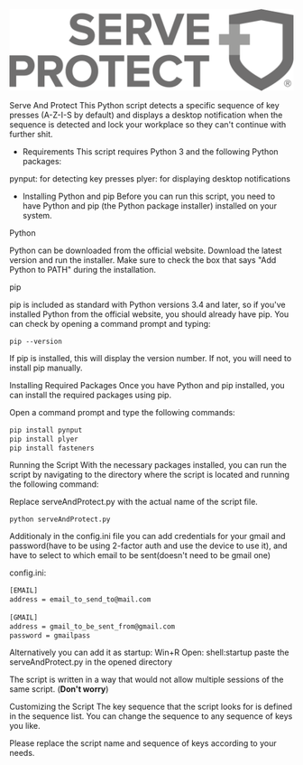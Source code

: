 ![alt text](https://github.com/vasil-lyubenov/serve_and_protect/blob/main/logo.png?raw=true)

Serve And Protect
This Python script detects a specific sequence of key presses (A-Z-I-S by default) and displays a desktop notification when the sequence is detected and lock your workplace so they can't continue with further shit.

- Requirements
This script requires Python 3 and the following Python packages:

pynput: for detecting key presses
plyer: for displaying desktop notifications

- Installing Python and pip
Before you can run this script, you need to have Python and pip (the Python package installer) installed on your system.

Python

Python can be downloaded from the official website. Download the latest version and run the installer. Make sure to check the box that says "Add Python to PATH" during the installation.

pip

pip is included as standard with Python versions 3.4 and later, so if you've installed Python from the official website, you should already have pip. You can check by opening a command prompt and typing:

```
pip --version
```

If pip is installed, this will display the version number. If not, you will need to install pip manually.

Installing Required Packages
Once you have Python and pip installed, you can install the required packages using pip.

Open a command prompt and type the following commands:

```
pip install pynput
pip install plyer
pip install fasteners
```

Running the Script
With the necessary packages installed, you can run the script by navigating to the directory where the script is located and running the following command:

Replace serveAndProtect.py with the actual name of the script file.
```
python serveAndProtect.py
```

Additionaly in the config.ini file you can add credentials for your gmail and password(have to be using 2-factor auth and use the device to use it), and have to select to which email to be sent(doesn't need to be gmail one)

config.ini:

```
[EMAIL]
address = email_to_send_to@mail.com

[GMAIL]
address = gmail_to_be_sent_from@gmail.com
password = gmailpass
```

Alternatively you can add it as startup:
Win+R
Open: shell:startup
paste the serveAndProtect.py in the opened directory

The script is written in a way that would not allow multiple sessions of the same script. (**Don't worry**)

Customizing the Script
The key sequence that the script looks for is defined in the sequence list. You can change the sequence to any sequence of keys you like.

Please replace the script name and sequence of keys according to your needs.